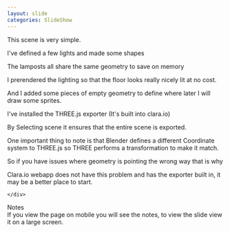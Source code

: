 ```yaml
---
layout: slide
categories: SlideShow
---
```


<div class="panel slide-content">
	<div class="panel-body marked">
This scene is very simple.

I've defined a few lights and made some shapes

The lamposts all share the same geometry to save on memory

I prerendered the lighting so that the floor looks really nicely lit at no cost.

And I added some pieces of empty geometry to define where later I will draw some sprites.

I've installed the THREE.js exporter (It's built into clara.io)

By Selecting scene it ensures that the entire scene is exported.

One important thing to note is that Blender defines a different Coordinate system to THREE.js so THREE performs a transformation to make it match.

So if you have issues where geometry is pointing the wrong way that is why

Clara.io webapp does not have this problem and has the exporter built in, it may be a better place to start.

	</div>
</div>
<div class="panel notes">
	<div class="panel-heading">Notes</div>
	<div class="panel-body marked">
If you view the page on mobile you will see the notes,
to view the slide view it on a large screen.
	</div>
</div>
